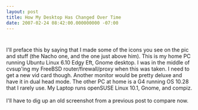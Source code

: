 ```yaml
---
layout: post
title: How My Desktop Has Changed Over Time
date: 2007-02-24 08:42:00.000000000 -07:00
---
```

<a onblur="try {parent.deselectBloggerImageGracefully();} catch(e) {}" href="http://1.bp.blogspot.com/_kYEysMxY62I/ReC_cjmMVBI/AAAAAAAAABM/6gQj37OVuxw/s1600-h/Screenshot.png"><img style="margin: 0px auto 10px; display: block; text-align: center; cursor: pointer;" src="/images/old/Screenshot.png" alt="" id="BLOGGER_PHOTO_ID_5035234880712889362" border="0" /></a><br />I'll preface this by saying that I made some of the icons you see on the pic and stuff (the Nacho one, and the one just above him).  This is my home PC running Ubuntu Linux 6.10 Edgy Eft, Gnome desktop.  I was in the middle of cvsup'ing my FreeBSD router/firewall/proxy when this was taken.  I need to get a new vid card though.  Another monitor would be pretty deluxe and have it in dual head mode.  The other PC at home is a G4 running OS 10.28 that I rarely use.  My Laptop runs openSUSE Linux 10.1, Gnome, and compiz.<br /><br />I'll have to dig up an old screenshot from a previous post to compare now.
